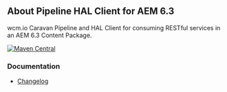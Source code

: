 ## About Pipeline HAL Client for AEM 6.3

wcm.io Caravan Pipeline and HAL Client for consuming RESTful services in an AEM 6.3 Content Package.

[![Maven Central](https://maven-badges.herokuapp.com/maven-central/io.wcm.caravan/io.wcm.caravan.packaging.pipeline-hal-client-aem63/badge.svg)](https://maven-badges.herokuapp.com/maven-central/io.wcm.caravan/io.wcm.caravan.packaging.pipeline-hal-client-aem63)


### Documentation

* [Changelog][changelog]


[changelog]: changes-report.html
